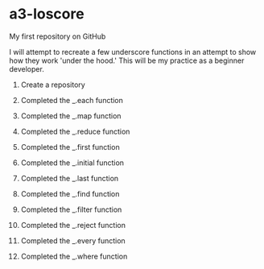 # a3-loscore
My first repository on GitHub

I will attempt to recreate a few underscore functions in an attempt to show how they work 'under the hood.'
This will be my practice as a beginner developer.

1. Create a repository

2. Completed the _.each function

3. Completed the _.map function

4. Completed the _.reduce function

5. Completed the _.first function

6. Completed the _.initial function

7. Completed the _.last function

8. Completed the _.find function

9. Completed the _.filter function

10. Completed the _.reject function

11. Completed the _.every function

12. Completed the _.where function

